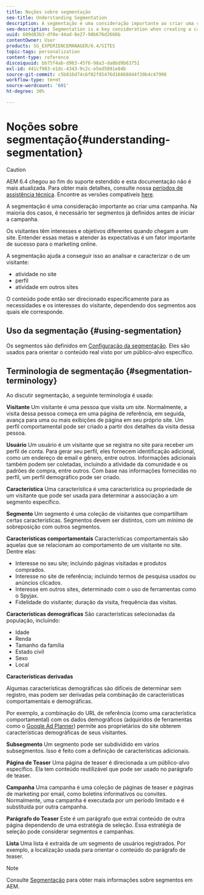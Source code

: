 ```yaml
---
title: Noções sobre segmentação
seo-title: Understanding Segmentation
description: A segmentação é uma consideração importante ao criar uma campanha. Na maioria dos casos, é necessário ter segmentos já definidos antes de iniciar a campanha.
seo-description: Segmentation is a key consideration when creating a campaign. In most cases, you will need to have segments already defined before starting your campaign.
uuid: 609d83b3-df0e-44ad-8e27-90b676d2666b
contentOwner: User
products: SG_EXPERIENCEMANAGER/6.4/SITES
topic-tags: personalization
content-type: reference
discoiquuid: bb75f4ab-d983-45f6-98a3-da8bd9b63751
exl-id: 441cf983-e1dc-4343-9c2c-e5ed5891e84b
source-git-commit: c5b816d74c6f02f85476d16868844f39b4c47996
workflow-type: tm+mt
source-wordcount: '601'
ht-degree: 30%

---
```


# Noções sobre segmentação{#understanding-segmentation}

>[!CAUTION]
>
>AEM 6.4 chegou ao fim do suporte estendido e esta documentação não é mais atualizada. Para obter mais detalhes, consulte nossa [períodos de assistência técnica](https://helpx.adobe.com/br/support/programs/eol-matrix.html). Encontre as versões compatíveis [here](https://experienceleague.adobe.com/docs/).

A segmentação é uma consideração importante ao criar uma campanha. Na maioria dos casos, é necessário ter segmentos já definidos antes de iniciar a campanha.

Os visitantes têm interesses e objetivos diferentes quando chegam a um site. Entender essas metas e atender às expectativas é um fator importante de sucesso para o marketing online.

A segmentação ajuda a conseguir isso ao analisar e caracterizar o de um visitante:

* atividade no site
* perfil
* atividade em outros sites

O conteúdo pode então ser direcionado especificamente para as necessidades e os interesses do visitante, dependendo dos segmentos aos quais ele corresponde.

## Uso da segmentação {#using-segmentation}

Os segmentos são definidos em [Configuração da segmentação](/help/sites-administering/campaign-segmentation.md). Eles são usados para orientar o conteúdo real visto por um público-alvo específico.

## Terminologia de segmentação {#segmentation-terminology}

Ao discutir segmentação, a seguinte terminologia é usada:

**Visitante** Um visitante é uma pessoa que visita um site. Normalmente, a visita dessa pessoa começa em uma página de referência, em seguida, avança para uma ou mais exibições de página em seu próprio site. Um perfil comportamental pode ser criado a partir dos detalhes da visita dessa pessoa.

**Usuário** Um usuário é um visitante que se registra no site para receber um perfil de conta. Para gerar seu perfil, eles fornecem identificação adicional, como um endereço de email e gênero, entre outros. Informações adicionais também podem ser coletadas, incluindo a atividade da comunidade e os padrões de compra, entre outros. Com base nas informações fornecidas no perfil, um perfil demográfico pode ser criado.

**Característica** Uma característica é uma característica ou propriedade de um visitante que pode ser usada para determinar a associação a um segmento específico.

**Segmento** Um segmento é uma coleção de visitantes que compartilham certas características. Segmentos devem ser distintos, com um mínimo de sobreposição com outros segmentos.

**Características comportamentais** Características comportamentais são aquelas que se relacionam ao comportamento de um visitante no site. Dentre elas:

* Interesse no seu site; incluindo páginas visitadas e produtos comprados.
* Interesse no site de referência; incluindo termos de pesquisa usados ou anúncios clicados.
* Interesse em outros sites, determinado com o uso de ferramentas como o Spyjax.
* Fidelidade do visitante; duração da visita, frequência das visitas.

**Características demográficas** São características selecionadas da população, incluindo:

* Idade
* Renda
* Tamanho da família
* Estado civil
* Sexo
* Local

**Características derivadas**

Algumas características demográficas são difíceis de determinar sem registro, mas podem ser derivadas pela combinação de características comportamentais e demográficas.

Por exemplo, a combinação do URL de referência (como uma característica comportamental) com os dados demográficos (adquiridos de ferramentas como o [Google Ad Planner](https://www.google.com/adplanner/)) permite aos proprietários do site obterem características demográficas de seus visitantes.

**Subsegmento** Um segmento pode ser subdividido em vários subsegmentos. Isso é feito com a definição de características adicionais.

**Página de Teaser** Uma página de teaser é direcionada a um público-alvo específico. Ela tem conteúdo reutilizável que pode ser usado no parágrafo de teaser.

**Campanha** Uma campanha é uma coleção de páginas de teaser e páginas de marketing por email, como boletins informativos ou convites. Normalmente, uma campanha é executada por um período limitado e é substituída por outra campanha.

**Parágrafo do Teaser** Este é um parágrafo que extrai conteúdo de outra página dependendo de uma estratégia de seleção. Essa estratégia de seleção pode considerar segmentos e campanhas.

**Lista** Uma lista é extraída de um segmento de usuários registrados. Por exemplo, a localização usada para orientar o conteúdo do parágrafo de teaser.

>[!NOTE]
>
>Consulte [Segmentação](/help/sites-administering/campaign-segmentation.md) para obter mais informações sobre segmentos em AEM.
